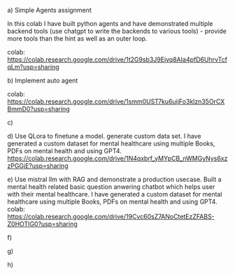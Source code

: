 a) Simple Agents assignment

In this colab I have built python agents and have demonstrated multiple backend tools (use chatgpt to write the backends to various tools) - provide more tools than the hint as well as an outer loop.

colab: https://colab.research.google.com/drive/1t2G9sb3J9Ejvq8AIa4pfD6UhrvTcfqLm?usp=sharing

b) Implement auto agent

colab: https://colab.research.google.com/drive/1smm0UST7ku6uijFo3klzn35OrCXBmmD0?usp=sharing

c)

d) Use QLora to finetune a model. generate custom data set. 
I have generated a custom dataset for mental healthcare using multiple Books, PDFs on mental health and using GPT4.
https://colab.research.google.com/drive/1N4qxbrf_yMYpCB_nWMGyNys6xzzPGGjE?usp=sharing

e) Use mistral llm with RAG and demonstrate a production usecase. 
Built a mental health related basic question anwering chatbot which helps user with their mental healthcare.
I have generated a custom dataset for mental healthcare using multiple Books, PDFs on mental health and using GPT4. 
colab: https://colab.research.google.com/drive/19Cvc60sZ7ANoCtetEzZFABS-Z0HOTIG0?usp=sharing

f)

g)

h)


